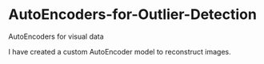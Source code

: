 # AutoEncoders-for-Outlier-Detection
AutoEncoders for visual data

I have created a custom AutoEncoder model to reconstruct images. 
